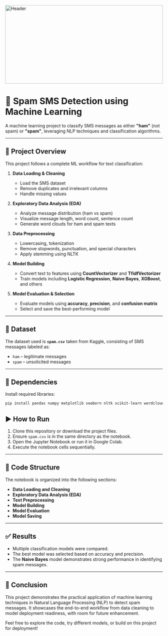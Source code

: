 <img src="https://github.com/user-attachments/assets/03d41f5a-37de-497c-b382-bb3cdadeeb90" alt="Header" width="100%" height="250">

# 📱 Spam SMS Detection using Machine Learning

A machine learning project to classify SMS messages as either **"ham"** (not spam) or **"spam"**, leveraging NLP techniques and classification algorithms.

---

## 🚀 Project Overview

This project follows a complete ML workflow for text classification:

1. **Data Loading & Cleaning**  
   - Load the SMS dataset  
   - Remove duplicates and irrelevant columns  
   - Handle missing values

2. **Exploratory Data Analysis (EDA)**  
   - Analyze message distribution (ham vs spam)  
   - Visualize message length, word count, sentence count  
   - Generate word clouds for ham and spam texts

3. **Data Preprocessing**  
   - Lowercasing, tokenization  
   - Remove stopwords, punctuation, and special characters  
   - Apply stemming using NLTK

4. **Model Building**  
   - Convert text to features using **CountVectorizer** and **TfidfVectorizer**  
   - Train models including **Logistic Regression**, **Naive Bayes**, **XGBoost**, and others

5. **Model Evaluation & Selection**  
   - Evaluate models using **accuracy**, **precision**, and **confusion matrix**  
   - Select and save the best-performing model

---

## 📂 Dataset

The dataset used is **`spam.csv`** taken from Kaggle, consisting of SMS messages labeled as:

- `ham` – legitimate messages  
- `spam` – unsolicited messages

---

## 🧰 Dependencies

Install required libraries:

```bash
pip install pandas numpy matplotlib seaborn nltk scikit-learn wordcloud xgboost

```

## ▶️ How to Run

1. Clone this repository or download the project files.  
2. Ensure `spam.csv` is in the same directory as the notebook.  
3. Open the Jupyter Notebook or run it in Google Colab.  
4. Execute the notebook cells sequentially.

---

## 🧱 Code Structure

The notebook is organized into the following sections:

- **Data Loading and Cleaning**  
- **Exploratory Data Analysis (EDA)**  
- **Text Preprocessing**  
- **Model Building**  
- **Model Evaluation**  
- **Model Saving**

---

## ✅ Results

- Multiple classification models were compared.  
- The best model was selected based on accuracy and precision.  
- The **Naive Bayes** model demonstrates strong performance in identifying spam messages.

---


## 🚀 Conclusion

This project demonstrates the practical application of machine learning techniques in Natural Language Processing (NLP) to detect spam messages. It showcases the end-to-end workflow from data cleaning to model deployment readiness, with room for future enhancement.

Feel free to explore the code, try different models, or build on this project for deployment!



